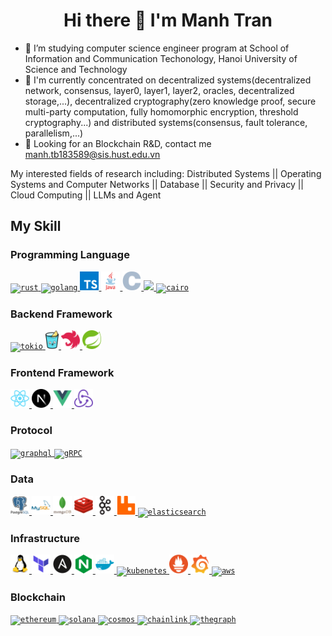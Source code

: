 <h1 align="center" >Hi there 👋 I'm Manh Tran </h1>

- 🔭 I’m studying computer science engineer program at School of Information and Communication Techonology, Hanoi University of Science and Technology
- 🌱 I'm currently concentrated on decentralized systems(decentralized network, consensus, layer0, layer1, layer2, oracles, decentralized storage,...), decentralized cryptography(zero knowledge proof, secure multi-party computation, fully homomorphic encryption, threshold cryptography...) and distributed systems(consensus, fault tolerance, parallelism,...)
- 👯 Looking for an Blockchain R&D, contact me manh.tb183589@sis.hust.edu.vn

My interested fields of research including: Distributed Systems || Operating Systems and Computer Networks || Database || Security and Privacy || Cloud Computing || LLMs and Agent
## My Skill
### Programming Language
<a href="https://doc.rust-lang.org/book/" target="_blank">
    <code><img height="30" src="https://upload.wikimedia.org/wikipedia/commons/thumb/d/d5/Rust_programming_language_black_logo.svg/640px-Rust_programming_language_black_logo.svg.png" alt="rust"></code>
</a>

<a href="https://go.dev/" target="_blank">
    <code><img height="30" src="https://cdn.worldvectorlogo.com/logos/gopher.svg" alt="golang"></code>
</a>

<a href="https://www.typescriptlang.org/" target="_blank">
    <code><img height="30" src="https://raw.githubusercontent.com/github/explore/master/topics/typescript/typescript.png"></code>
</a>

<a href="https://www.java.com" target="_blank">
    <code><img height="30" src="https://github.com/devicons/devicon/blob/master/icons/java/java-original-wordmark.svg" alt="java"></code>
</a>

<a href="https://www.c-language.org/" target="_blank">
    <code><img height="30" src="https://github.com/devicons/devicon/blob/master/icons/c/c-original.svg" alt="c"></code>
</a>

<a href="https://docs.soliditylang.org/en/v0.8.20/" target="_blank">
    <code><img height="30" src="https://upload.wikimedia.org/wikipedia/commons/thumb/9/98/Solidity_logo.svg/1200px-Solidity_logo.svg.png"></code>
</a>

<a href="https://www.cairo-lang.org/docs/" target="_blank">
    <code><img height="30" src="https://starkware.co/wp-content/uploads/2021/05/logoicon.svg" alt="cairo"></code>
</a>

### Backend Framework
<a href="https://tokio.rs/" target="_blank">
    <code><img height="30" src="https://upload.wikimedia.org/wikipedia/commons/thumb/6/60/Tokio_logo.svg/800px-Tokio_logo.svg.png" alt="tokio"></code>
</a>

<a href="https://gin-gonic.com/en/docs/" target="_blank">
    <code><img height="30" src="https://raw.githubusercontent.com/gin-gonic/logo/master/color.png" alt="tokio"></code>
</a>
    
<a href="https://nestjs.com/" target="_blank">
    <code><img height="30" src="https://github.com/devicons/devicon/blob/master/icons/nestjs/nestjs-original.svg" alt="nestjs"></code>
</a>
    
<a href="https://spring.io/projects/spring-boot" target="_blank">
    <code><img height="30" src="https://github.com/devicons/devicon/blob/master/icons/spring/spring-original.svg" alt="spring"></code>
</a>

### Frontend Framework
<a href="https://reactjs.org/" target="_blank">
    <code><img height="30" src="https://github.com/devicons/devicon/blob/master/icons/react/react-original.svg" alt="reactjs"></code>
</a>

<a href="https://nextjs.org/docs" target="_blank">
    <code><img height="30" src="https://github.com/devicons/devicon/blob/master/icons/nextjs/nextjs-original.svg" alt="nextjs"></code>
</a>

<a href="https://vuejs.org/" target="_blank">
    <code><img height="30" src="https://github.com/devicons/devicon/blob/master/icons/vuejs/vuejs-original.svg" alt="vuejs"></code>
</a>

<a href="https://react-redux.js.org/" target="_blank">
    <code><img height="30" src="https://github.com/devicons/devicon/blob/master/icons/redux/redux-original.svg" alt="redux"></code>
</a>

### Protocol
<a href="https://graphql.org/" target="_blank">
    <code><img height="30" src="https://upload.wikimedia.org/wikipedia/commons/thumb/1/17/GraphQL_Logo.svg/1200px-GraphQL_Logo.svg.png" alt="graphql"></code>
</a>

<a href="https://grpc.io/" target="_blank">
    <code><img height="30" src="https://grpc.io/img/logos/grpc-icon-color.png" alt="gRPC"></code>
</a>

### Data
<a href="https://www.postgresql.org/" target="_blank">
    <code><img height="30" src="https://github.com/devicons/devicon/blob/master/icons/postgresql/postgresql-original-wordmark.svg" alt="postgresql"></code>
</a>

<a href="https://www.mysql.com/" target="_blank">
    <code><img height="30" src="https://github.com/devicons/devicon/blob/master/icons/mysql/mysql-original-wordmark.svg" alt="mysql"></code>
</a>

<a href="https://www.mongodb.com/" target="_blank">
    <code><img height="30" src="https://github.com/devicons/devicon/blob/master/icons/mongodb/mongodb-original-wordmark.svg" alt="mongodb"></code>
</a>

<a href="https://redis.io/" target="_blank">
    <code><img height="30" src="https://github.com/devicons/devicon/blob/master/icons/redis/redis-original.svg" alt="redis"></code>
</a>

<a href="https://kafka.apache.org/" target="_blank">
    <code><img height="30" src="https://github.com/devicons/devicon/blob/master/icons/apachekafka/apachekafka-original.svg" alt="kafka"></code>
</a>

<a href="https://www.rabbitmq.com/docs" target="_blank">
    <code><img height="30" src="https://github.com/devicons/devicon/blob/master/icons/rabbitmq/rabbitmq-original.svg" alt="rabbitmq"></code>
</a>

<a href="https://www.elastic.co/es/" target="_blank">
    <code><img height="30" src="https://burnhamforensics.files.wordpress.com/2019/03/elk-2.png?w=685" alt="elasticsearch"></code>
</a>

### Infrastructure
<a href="https://www.linux.org/" target="_blank">
    <code><img height="30" src="https://github.com/devicons/devicon/blob/master/icons/linux/linux-original.svg" alt="linux"></code>
</a>

<a href="https://developer.hashicorp.com/terraform" target="_blank">
    <code><img height="30" src="https://github.com/devicons/devicon/blob/master/icons/terraform/terraform-original.svg" alt="terraform"></code>
</a>

<a href="https://docs.ansible.com/ansible/latest/index.html" target="_blank">
    <code><img height="30" src="https://github.com/devicons/devicon/blob/master/icons/ansible/ansible-original.svg" alt="ansible"></code>
</a>

<a href="https://www.nginx.com/" target="_blank">
    <code><img height="30" src="https://github.com/devicons/devicon/blob/master/icons/nginx/nginx-original.svg" alt="Nginx"></code>
</a>


<a href="https://www.docker.com/" target="_blank">
    <code><img height="30" src="https://github.com/devicons/devicon/blob/master/icons/docker/docker-plain.svg" alt="docker"></code>
</a>

<a href="https://kubernetes.io/" target="_blank">
    <code><img height="30" src="https://encrypted-tbn0.gstatic.com/images?q=tbn:ANd9GcRPKA-U9m5BxYQDF1O7atMfj9EMMXEoGu4t0Q&s" alt="kubenetes"></code>
</a>

<a href="https://prometheus.io/" target="_blank">
    <code><img height="30" src="https://github.com/devicons/devicon/blob/master/icons/prometheus/prometheus-original.svg" alt="prometheus"></code>
</a>

<a href="https://grafana.com/" target="_blank">
    <code><img height="30" src="https://github.com/devicons/devicon/blob/master/icons/grafana/grafana-original.svg" alt="grafana"></code>
</a>

<a href="https://aws.amazon.com" target="_blank">
    <code><img height="30" src="https://img.icons8.com/color/256/amazon-web-services.png" alt="aws"></code>
</a>

### Blockchain
<a href="https://ethereum.org/vi/" target="_blank">
    <code><img height="30" src="https://upload.wikimedia.org/wikipedia/commons/thumb/0/05/Ethereum_logo_2014.svg/1257px-Ethereum_logo_2014.svg.png" alt="ethereum"></code>
</a>

<a href="https://solana.com/vi" target="_blank">
    <code><img height="30" src="https://upload.wikimedia.org/wikipedia/en/b/b9/Solana_logo.png" alt="solana"></code>
</a>

<a href="https://cosmos.network/" target="_blank">
    <code><img height="30" src="https://upload.wikimedia.org/wikipedia/fr/f/f1/Cosmos_blockchain_logo.png" alt="cosmos"></code>
</a>

<a href="https://chain.link/" target="_blank">
    <code><img height="30" src="https://upload.wikimedia.org/wikipedia/commons/thumb/d/dd/Chainlink_Logo.png/1200px-Chainlink_Logo.png" alt="chainlink"></code>
</a>

<a href="https://thegraph.com/" target="_blank">
    <code><img height="30" src="https://upload.wikimedia.org/wikipedia/commons/1/1a/Logo_of_The_Graph.jpg" alt="thegraph"></code>
</a>

